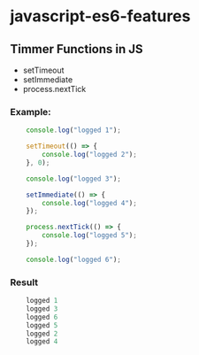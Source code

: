 # javascript-es6-features
## Timmer Functions in JS
- setTimeout
- setImmediate
- process.nextTick
### Example:
```javascript
    console.log("logged 1");

    setTimeout(() => {
        console.log("logged 2");
    }, 0);

    console.log("logged 3");

    setImmediate(() => {
        console.log("logged 4");
    });

    process.nextTick(() => {
        console.log("logged 5");
    });

    console.log("logged 6");
```
### Result
```javascript
    logged 1
    logged 3
    logged 6
    logged 5
    logged 2
    logged 4
```
